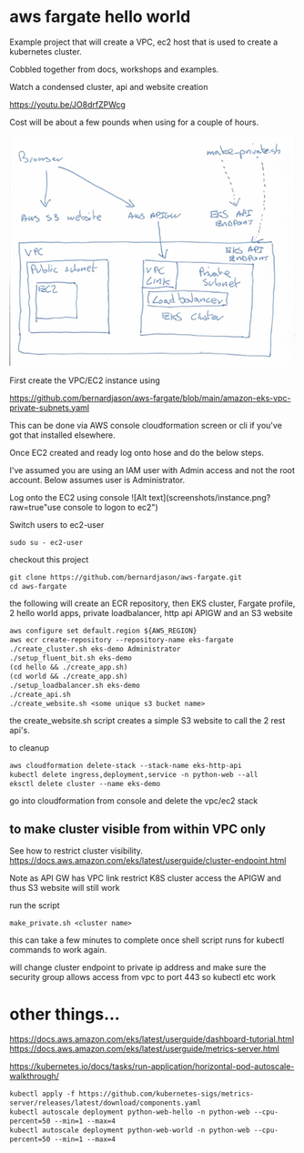 # aws fargate hello world

Example project that will create a VPC, ec2 host that is used to create a kubernetes cluster.

Cobbled together from docs, workshops and examples.

Watch a condensed cluster, api and website creation 

https://youtu.be/JO8drfZPWcg

Cost will be about a few pounds when using for a couple of hours.

![Alt text](screenshots/arch.png?raw=true)

First create the VPC/EC2 instance using

https://github.com/bernardjason/aws-fargate/blob/main/amazon-eks-vpc-private-subnets.yaml

This can be done via AWS console cloudformation screen or cli if you've got that installed elsewhere.

Once EC2 created and ready log onto hose and do the below steps.

I've assumed you are using an IAM user with Admin access and not the root account. Below assumes user is Administrator.

Log onto the EC2 using console
![Alt text](screenshots/instance.png?raw=true"use console to logon to ec2")

Switch users to ec2-user
```commandline
sudo su - ec2-user
```

checkout this project
```commandline
git clone https://github.com/bernardjason/aws-fargate.git
cd aws-fargate
```

the following will create an ECR repository, then EKS cluster, Fargate profile,
2 hello world apps, private loadbalancer, http api APIGW and an S3 website
```code
aws configure set default.region ${AWS_REGION}
aws ecr create-repository --repository-name eks-fargate
./create_cluster.sh eks-demo Administrator
./setup_fluent_bit.sh eks-demo
(cd hello && ./create_app.sh)
(cd world && ./create_app.sh)
./setup_loadbalancer.sh eks-demo
./create_api.sh 
./create_website.sh <some unique s3 bucket name>
```

the create_website.sh script creates a simple S3 website to call the 2 rest api's.

to cleanup
```commandline
aws cloudformation delete-stack --stack-name eks-http-api
kubectl delete ingress,deployment,service -n python-web --all
eksctl delete cluster --name eks-demo
```

go into cloudformation from console and delete the vpc/ec2 stack

## to make cluster visible from within VPC only

See how to restrict cluster visibility.
https://docs.aws.amazon.com/eks/latest/userguide/cluster-endpoint.html

Note as API GW has VPC link restrict K8S cluster access the APIGW and thus S3 website will still work

run the script
```
make_private.sh <cluster name>
```
this can take a few minutes to complete once shell script runs for kubectl commands to work again.

will change cluster endpoint to private ip address and make sure the security group allows access from vpc to port 443 so kubectl etc work

# other things...

https://docs.aws.amazon.com/eks/latest/userguide/dashboard-tutorial.html
https://docs.aws.amazon.com/eks/latest/userguide/metrics-server.html

https://kubernetes.io/docs/tasks/run-application/horizontal-pod-autoscale-walkthrough/

```commandline
kubectl apply -f https://github.com/kubernetes-sigs/metrics-server/releases/latest/download/components.yaml
kubectl autoscale deployment python-web-hello -n python-web --cpu-percent=50 --min=1 --max=4
kubectl autoscale deployment python-web-world -n python-web --cpu-percent=50 --min=1 --max=4
```
